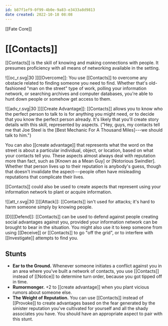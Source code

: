 ```yaml
---
id: b87f1ef9-0f99-4b0e-9a83-e3433a8d9813
date created: 2022-10-18 08:08
---
```


[[Fate Core]]

# [[Contacts]]

[[Contacts]] is the skill of knowing and making connections with people. It presumes proficiency with all means of networking available in the setting.

![[oc_r.svg|30 ]][[Overcome]]: You use [[Contacts]] to overcome any obstacle related to finding someone you need to find. Whether that's old-fashioned "man on the street" type of work, polling your information network, or searching archives and computer databases, you're able to hunt down people or somehow get access to them.

![[adv_r.svg|30 ]][[Create Advantage]]: [[Contacts]] allows you to know who the perfect person to talk to is for anything you might need, or to decide that you know the perfect person already. It's likely that you'll create story details with this skill, represented by aspects. ("Hey, guys, my contacts tell me that Joe Steel is the [Best Mechanic For A Thousand Miles]---we should talk to him.")

You can also [[create advantage]] that represents what the word on the street is about a particular individual, object, or location, based on what your contacts tell you. These aspects almost always deal with reputation more than fact, such as [Known as a Mean Guy] or [Notorious Swindler]. Whether that person lives up to their reputation is anybody's guess, though that doesn't invalidate the aspect---people often have misleading reputations that complicate their lives.

[[Contacts]] could also be used to create aspects that represent using your information network to plant or acquire information.

![[att_r.svg|30 ]][[Attack]]: [[Contacts]] isn't used for attacks; it's hard to harm someone simply by knowing people.

[D][[Defend]]: [[Contacts]] can be used to defend against people creating social advantages against you, provided your information network can be brought to bear in the situation. You might also use it to keep someone from using [[Deceive]] or [[Contacts]] to go "off the grid", or to interfere with [[Investigate]] attempts to find you.

## Stunts

- **Ear to the Ground.** Whenever someone initiates a conflict against you in an area where you've built a network of contacts, you use [[Contacts]] instead of [[Notice]] to determine turn order, because you got tipped off in time.
- **Rumormonger.** +2 to [[create advantage]] when you plant vicious rumors about someone else.
- **The Weight of Reputation.** You can use [[Contacts]] instead of [[Provoke]] to create advantages based on the fear generated by the sinister reputation you've cultivated for yourself and all the shady associates you have. You should have an appropriate aspect to pair with this stunt.
